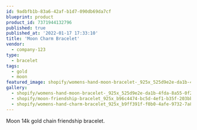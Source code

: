 ```yaml
---
id: 9adbfb1b-83a6-42af-b1d7-090db69da7cf
blueprint: product
product_id: 7371944132796
published: true
published_at: '2022-01-17 17:33:10'
title: 'Moon Charm Bracelet'
vendor:
  - company-123
type:
  - bracelet
tags:
  - gold
  - moon
featured_image: shopify/womens-hand-moon-bracelet-_925x_525d9e2e-da1b-4fda-8a55-0f2436a2e9d6.jpg
gallery:
  - shopify/womens-hand-moon-bracelet-_925x_525d9e2e-da1b-4fda-8a55-0f2436a2e9d6.jpg
  - shopify/moon-friendship-bracelet_925x_b96c4474-bc5d-4ef1-b35f-203bbea7390b.jpg
  - shopify/womens-hand-charm-bracelet_925x_b9ff391f-f0b0-4afe-9732-7a8336fe4b7e.jpg
---
```

<p>Moon 14k gold chain friendship bracelet.</p>